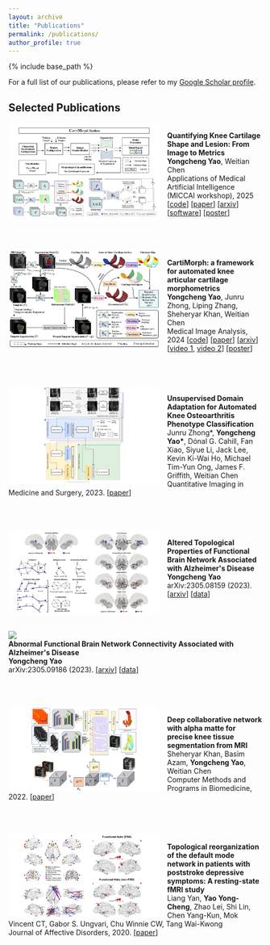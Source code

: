 ```yaml
---
layout: archive
title: "Publications"
permalink: /publications/
author_profile: true
---
```



{% include base_path %}

For a full list of our publications, please refer to my [Google Scholar profile](https://scholar.google.com/citations?user=hXG5NXAAAAAJ&hl=en).

Selected Publications
------



<img align="left" width="300" src="/_pages/publications.assets/paper-CMT.png" style="margin-right: 15px" /> \
**Quantifying Knee Cartilage Shape and Lesion: From Image to Metrics**\
**Yongcheng Yao**, Weitian Chen\
Applications of Medical Artificial Intelligence (MICCAI workshop), 2025 <br />
[[code](https://github.com/YongchengYAO/CMT-AMAI24paper)] [[paper](https://link.springer.com/chapter/10.1007/978-3-031-82007-6_16)] [[arxiv](https://arxiv.org/abs/2409.07361)] [[software](https://github.com/YongchengYAO/CartiMorph-Toolbox)] [[poster](https://github.com/YongchengYAO/yongchengyao.github.io/blob/master/_pages/gallery.assets/poster-AMAI24.png)] 
<br /><br /><br /><br />

<img align="left" width="300" src="/_pages/publications.assets/paper-CartiMorph.png" style="margin-right: 15px" /> \
**CartiMorph: a framework for automated knee articular cartilage morphometrics**\
**Yongcheng Yao**, Junru Zhong, Liping Zhang, Sheheryar Khan, Weitian Chen\
Medical Image Analysis, 2024 [[code](https://github.com/YongchengYAO/CartiMorph)] [[paper](https://doi.org/10.1016/j.media.2023.103035)] [[arxiv](https://arxiv.org/abs/2308.01981)] [[video 1](https://www.youtube.com/watch?v=8DbyavsZhF4), [video 2](https://www.youtube.com/watch?v=p3b_UWN63bo)] [[poster](https://github.com/YongchengYAO/yongchengyao.github.io/blob/master/_pages/gallery.assets/poster-Inf-ResearchDay2024-v2.png)] <br />
<br /><br /><br />

<img align="left" width="300" src="/_pages/publications.assets/paper-UDA-OA-Phenotype.png" style="margin-right: 15px" /> \
**Unsupervised Domain Adaptation for Automated Knee Osteoarthritis Phenotype Classification**\
Junru Zhong\*, **Yongcheng Yao\***, Dόnal G. Cahill, Fan Xiao, Siyue Li, Jack Lee, Kevin Ki-Wai Ho, Michael Tim-Yun Ong, James F. Griffith, Weitian Chen\
Quantitative Imaging in Medicine and Surgery, 2023. [[paper](https://qims.amegroups.org/article/view/118224/html)] <br />
<br /><br /><br />

<img align="left" width="300" src="/_pages/publications.assets/paper-AD-brainNetwork.png" style="margin-right: 15px" /> \
**Altered Topological Properties of Functional Brain Network Associated with Alzheimer's Disease**\
**Yongcheng Yao**\
arXiv:2305.08159 (2023). [[arxiv](https://arxiv.org/abs/2305.08159)] [[data](https://github.com/YongchengYAO/AD-FunctionalBrainNetwork)] <br />
<br /><br /><br />

<img align="left" width="300" src="/_pages/publications.assets/paper-AD-connectivity.png" style="margin-right: 15px" /> \
**Abnormal Functional Brain Network Connectivity Associated with Alzheimer's Disease**\
**Yongcheng Yao**\
arXiv:2305.09186 (2023). [[arxiv](https://arxiv.org/abs/2305.09186)] [[data](https://github.com/YongchengYAO/AD-FunctionalConnectivity)] <br />
<br /><br /><br />

<img align="left" width="300" src="/_pages/publications.assets/paper-alphaMatte-2022.png" style="margin-right: 15px" /> \
**Deep collaborative network with alpha matte for precise knee tissue segmentation from MRI**\
Sheheryar Khan, Basim Azam, **Yongcheng Yao**, Weitian Chen\
Computer Methods and Programs in Biomedicine, 2022. [[paper](https://www.sciencedirect.com/science/article/abs/pii/S0169260722003455)] <br />
<br /><br /><br />

<img align="left" width="300" src="/_pages/publications.assets/paper-PSD-2020.png" style="margin-right: 15px" /> \
**Topological reorganization of the default mode network in patients with poststroke depressive symptoms: A resting-state fMRI study**\
Liang Yan, **Yao Yong-Cheng**, Zhao Lei, Shi Lin, Chen Yang-Kun, Mok Vincent CT, Gabor S. Ungvari, Chu Winnie CW, Tang Wai-Kwong\
Journal of Affective Disorders, 2020. [[paper](https://www.sciencedirect.com/science/article/abs/pii/S0165032719302915)] <br />
<br /><br />